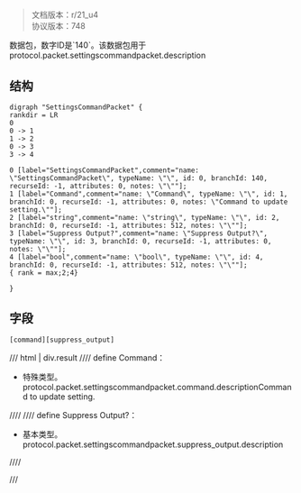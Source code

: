 # <!-- md:samp SettingsCommandPacket -->

> 文档版本：r/21_u4<br/>协议版本：748

<!-- md:samp SettingsCommandPacket -->数据包，数字ID是`140`。该数据包用于protocol.packet.settingscommandpacket.description

## 结构

```viz
digraph "SettingsCommandPacket" {
rankdir = LR
0
0 -> 1
1 -> 2
0 -> 3
3 -> 4

0 [label="SettingsCommandPacket",comment="name: \"SettingsCommandPacket\", typeName: \"\", id: 0, branchId: 140, recurseId: -1, attributes: 0, notes: \"\""];
1 [label="Command",comment="name: \"Command\", typeName: \"\", id: 1, branchId: 0, recurseId: -1, attributes: 0, notes: \"Command to update setting.\""];
2 [label="string",comment="name: \"string\", typeName: \"\", id: 2, branchId: 0, recurseId: -1, attributes: 512, notes: \"\""];
3 [label="Suppress Output?",comment="name: \"Suppress Output?\", typeName: \"\", id: 3, branchId: 0, recurseId: -1, attributes: 0, notes: \"\""];
4 [label="bool",comment="name: \"bool\", typeName: \"\", id: 4, branchId: 0, recurseId: -1, attributes: 512, notes: \"\""];
{ rank = max;2;4}

}

```

## 字段

```title='SettingsCommandPacket'
[command][suppress_output]
```

/// html | div.result
//// define
Command：[<!-- md:samp string -->](../types/string.md)

- 特殊类型。protocol.packet.settingscommandpacket.command.descriptionCommand to update setting.


////
//// define
Suppress Output?：<!-- md:samp bool -->

- 基本类型。protocol.packet.settingscommandpacket.suppress_output.description


////

///

